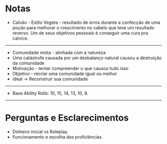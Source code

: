 # Notas 

- Calvão -  Estilo Vegeta - resultado de erros durante a confecção de uma poção para melhorar o crescimento no cabelo que teve um resultado reverso. Um de seus objetivos pessoais é conseguir uma cura pra calvice.
___
- Comunidade mista - alinhada com a natureza
- Uma catástrofe causada por um desbalanço natural causou a destruição da comunidade
- Motivação - tentar compreender o que causou tudo isso
- Objetivo - recriar uma comunidade igual ou melhor 
- Ideal → Reconstruir sua comunidade
___
- Base Ability Rolls: 10, 15, 14, 13, 10, 9.
___
# Perguntas e Esclarecimentos

- Dinheiro inicial vs Roleplay.
- Funcionamento e escolha das proficiências.